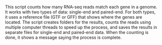 This script counts how many RNA-seq reads match each gene in a genome. It works with two types of data: single-end and paired-end. For both types, it uses a reference file (GTF or GFF) that shows where the genes are located. The script creates folders for the results, counts the reads using multiple computer threads to speed up the process, and saves the results in separate files for single-end and paired-end data. When the counting is done, it shows a message saying the process is complete.
